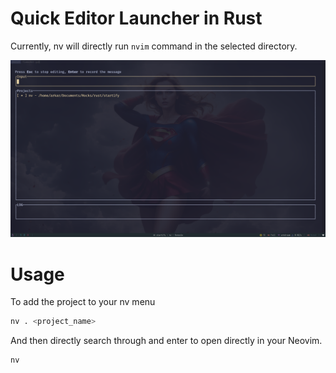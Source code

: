 # Quick Editor Launcher in Rust

Currently, nv will directly run `nvim` command in the selected directory.

![Preview](https://github.com/Riley1101/nv/blob/main/example/updated.png)

# Usage

To add the project to your nv menu

```bash
nv . <project_name>
```

And then directly search through and enter to open directly in your Neovim.
```bash
nv
```
